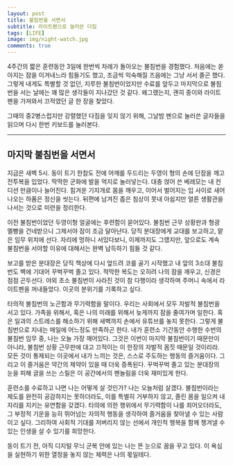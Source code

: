 ```yaml
---
layout: post
title: 불침번을 서면서
subtitle: 라이트펜으로 눌러쓴 다짐
tags: [LIFE]
image: img/night-watch.jpg
comments: true
---
```


4주간의 짧은 훈련동안 3일에 한번씩 차례가 돌아오는 불침번을 경험했다. 처음에는 쏟아지는 잠을 이겨내느라 힘들기도 했고, 조금씩 익숙해질 즈음에는 그냥 서서 졸곤 했다. 그렇게 내게도 특별할 것 없던, 지루한 불침번이었지만 수료를 앞두고 마지막으로 불침번을 서는 날에는 꽤 많은 생각들이 지나갔던 것 같다. 왜그랬는지, 괜히 종이와 라이트펜을 가져와서 끄적였던 글 한 장을 찾았다.

그때의 중2병스럽지만 강렬했던 다짐을 잊지 않기 위해, 그날밤 펜으로 눌러쓴 글자들을 읽으며 다시 한번 키보드를 눌러본다.

---

## 마지막 불침번을 서면서

지금은 새벽 5시. 동이 트기 한참도 전에 어깨를 두드리는 두영이 형의 손에 단잠을 깨고 전투복을 입었다. 딱딱한 군화에 발을 억지로 눌러넣는다. 대충 얹어 쓴 베레모는 내 컨디션 만큼이나 늘어진다. 힘겨운 기지개로 몸을 깨우고, 이어서 벌어지는 입 사이로 새어나오는 하품은 정신을 씻는다. 뒤편에 남겨진 좁은 침상이 못내 아쉽지만 얼른 생활관을 나서는 것으로 미련을 정리한다.

이전 불침번이었던 두영이형 얼굴에는 후련함이 묻어있다. 불침번 근무 상황판과 형광 멜빵을 건네받으니 그제서야 잠이 조금 달아난다. 당직 분대장에게 교대를 보고하고, 맡은 임무 위치에 선다. 자리에 멍하니 서있다보니, 이제까지도 그랬지만, 앞으로도 계속 불침번을 서야할 이유에 대해서는 완벽 납득하기 힘들 것 같다. 

보고를 받은 분대장은 당직 책상에 다시 엎드려 코를 골기 시작했고 내 앞의 3소대 불침번도 벽에 기대어 꾸벅꾸벅 졸고 있다. 적막한 복도는 오히려 나의 잠을 깨우고, 신경은 점점 곤두선다. 야외 초소 불침번이 사라진 것이 참 다행이라 생각하며 주머니 속에서 라이트펜을 꺼내들었다. 이곳의 분위기를 기록하고 싶다. 

타의적 불침번의 노곤함과 무기력함을 말이다. 우리는 사회에서 모두 자발적 불침번을 서고 있다. 가족을 위해서, 혹은 나의 미래를 위해서 늦게까지 잠을 줄여가며 일한다. 혹은 일과의 스트레스를 해소하기 위해 새벽까지 손에서 유튜브를 놓지 못한다. 그렇게 불침번으로 지내는 매일에 어느정도 만족하곤 한다. 내가 훈련소 기간동안 수행한 수번의 불침번 임무 중, 나는 오늘 가장 깨어있다. 그것은 이번이 마지막 불침번이기 때문만이 아니라, 불침번 상황 근무판에 대고 끄적이는 이 한장의 자발적 몸짓 때문일 것이리라. 모든 것이 통제되는 이곳에서 내가 느끼는 것은, 스스로 주도하는 행동의 즐거움이다. 그리고 이 즐거움은 약간의 제약이 있을 때 더욱 증폭된다. 꾸벅꾸벅 졸고 있는 분대장의 눈을 피해 글을 쓰는 스릴은 이 공간에서의 펜놀림을 더욱 재미있게 한다.

훈련소를 수료하고 나면 나는 어떻게 살 것인가? 나는 오늘처럼 살겠다. 불침번이라는 제도를 완전히 공감하지는 못하더라도, 이를 특별히 거부하지 않고, 졸린 몸을 일으켜 내 자리를 지키는 유연함을 갖겠다. 타의에 의한 행위에서 무기력함이 나를 죄어오더라도, 그 부정적 기운을 능히 뛰어넘는 자의적 행동을 생각하여 즐거움을 찾아낼 수 있는 사람이고 싶다. 그리하여 사회적 기대를 저버리지 않는 선에서 개인적 행복을 함께 챙겨낼 수 있는 인생을 살 수 있기를 희망한다. 

동이 트기 전, 아직 디지털 무늬 군복 안에 있는 나는 뜬 눈으로 꿈을 꾸고 있다. 이 욕심을 실현하기 위한 열정을 놓지 않는 체력은 나의 몫일테다.